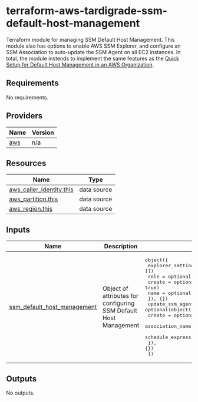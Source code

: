 # terraform-aws-tardigrade-ssm-default-host-management

Terraform module for managing SSM Default Host Management. This module also has
options to enable AWS SSM Explorer, and configure an SSM Association to auto-update
the SSM Agent on all EC2 instances. In total, the module instends to implement
the same features as the [Quick Setup for Default Host Management in an AWS Organization](https://docs.aws.amazon.com/systems-manager/latest/userguide/quick-setup-default-host-management-configuration.html).

<!-- BEGIN TFDOCS -->
## Requirements

No requirements.

## Providers

| Name | Version |
|------|---------|
| <a name="provider_aws"></a> [aws](#provider\_aws) | n/a |

## Resources

| Name | Type |
|------|------|
| [aws_caller_identity.this](https://registry.terraform.io/providers/hashicorp/aws/latest/docs/data-sources/caller_identity) | data source |
| [aws_partition.this](https://registry.terraform.io/providers/hashicorp/aws/latest/docs/data-sources/partition) | data source |
| [aws_region.this](https://registry.terraform.io/providers/hashicorp/aws/latest/docs/data-sources/region) | data source |

## Inputs

| Name | Description | Type | Default | Required |
|------|-------------|------|---------|:--------:|
| <a name="input_ssm_default_host_management"></a> [ssm\_default\_host\_management](#input\_ssm\_default\_host\_management) | Object of attributes for configuring SSM Default Host Management | <pre>object({<br/>    explorer_settings = optional(list(string), [])<br/>    role = optional(object({<br/>      create = optional(bool, true)<br/>      name   = optional(string)<br/>    }), {})<br/>    update_ssm_agent = optional(object({<br/>      create              = optional(bool, true)<br/>      association_name    = optional(string, "UpdateSSMAgent-do-not-delete")<br/>      schedule_expression = optional(string, "rate(14 days)")<br/>    }), {})<br/>  })</pre> | `{}` | no |

## Outputs

No outputs.

<!-- END TFDOCS -->
